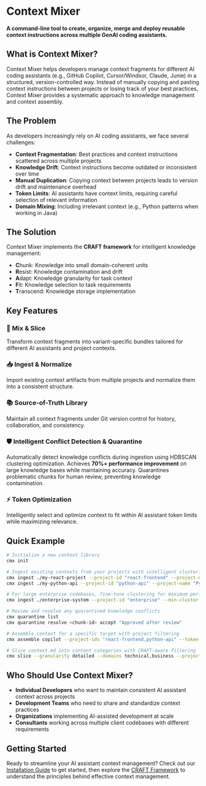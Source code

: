 # Context Mixer

**A command-line tool to create, organize, merge and deploy reusable context instructions across multiple GenAI coding assistants.**

## What is Context Mixer?

Context Mixer helps developers manage context fragments for different AI coding assistants (e.g., GitHub Copilot, Cursor/Windsor, Claude, Junie) in a structured, version-controlled way. Instead of manually copying and pasting context instructions between projects or losing track of your best practices, Context Mixer provides a systematic approach to knowledge management and context assembly.

## The Problem

As developers increasingly rely on AI coding assistants, we face several challenges:

- **Context Fragmentation**: Best practices and context instructions scattered across multiple projects
- **Knowledge Drift**: Context instructions become outdated or inconsistent over time
- **Manual Duplication**: Copying context between projects leads to version drift and maintenance overhead
- **Token Limits**: AI assistants have context limits, requiring careful selection of relevant information
- **Domain Mixing**: Including irrelevant context (e.g., Python patterns when working in Java)

## The Solution

Context Mixer implements the **CRAFT framework** for intelligent knowledge management:

- **C**hunk: Knowledge into small domain-coherent units
- **R**esist: Knowledge contamination and drift
- **A**dapt: Knowledge granularity for task context
- **F**it: Knowledge selection to task requirements
- **T**ranscend: Knowledge storage implementation

## Key Features

### 🔄 Mix & Slice
Transform context fragments into variant-specific bundles tailored for different AI assistants and project contexts.

### 📥 Ingest & Normalize
Import existing context artifacts from multiple projects and normalize them into a consistent structure.

### 📚 Source-of-Truth Library
Maintain all context fragments under Git version control for history, collaboration, and consistency.

### 🛡️ Intelligent Conflict Detection & Quarantine
Automatically detect knowledge conflicts during ingestion using HDBSCAN clustering optimization. Achieves **70%+ performance improvement** on large knowledge bases while maintaining accuracy. Quarantines problematic chunks for human review, preventing knowledge contamination.

### ⚡ Token Optimization
Intelligently select and optimize context to fit within AI assistant token limits while maximizing relevance.

## Quick Example

```bash
# Initialize a new context library
cmx init

# Ingest existing contexts from your projects with intelligent clustering optimization
cmx ingest ./my-react-project --project-id "react-frontend" --project-name "React Frontend App"
cmx ingest ./my-python-api --project-id "python-api" --project-name "Python REST API"

# For large enterprise codebases, fine-tune clustering for maximum performance
cmx ingest ./enterprise-system --project-id "enterprise" --min-cluster-size 5 --batch-size 10

# Review and resolve any quarantined knowledge conflicts
cmx quarantine list
cmx quarantine resolve <chunk-id> accept "Approved after review"

# Assemble context for a specific target with project filtering
cmx assemble copilot --project-ids "react-frontend,python-api" --token-budget 8192

# Slice context.md into content categories with CRAFT-aware filtering
cmx slice --granularity detailed --domains technical,business --project-ids "react-frontend"
```

## Who Should Use Context Mixer?

- **Individual Developers** who want to maintain consistent AI assistant context across projects
- **Development Teams** who need to share and standardize context practices
- **Organizations** implementing AI-assisted development at scale
- **Consultants** working across multiple client codebases with different requirements

## Getting Started

Ready to streamline your AI assistant context management? Check out our [Installation Guide](installation.md) to get started, then explore the [CRAFT Framework](craft-overview.md) to understand the principles behind effective context management.
